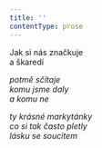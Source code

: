 ```yaml
---
title: ''
contentType: prose
---
```


  

Jak si nás značkuje  
a škaredí

_potmě sčítaje  
komu jsme daly  
a komu ne_

_ty krásné markytánky  
co si tak často pletly  
lásku se soucitem_
